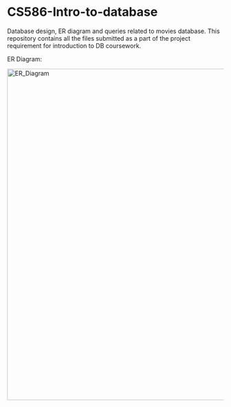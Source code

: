 # CS586-Intro-to-database
Database design, ER diagram and queries related to movies database.
This repository contains all the files submitted as a part of the project requirement for introduction to DB coursework.

ER Diagram:

<img width="770" alt="ER_Diagram" src="https://user-images.githubusercontent.com/35586045/54548333-e770d700-4964-11e9-9b2a-9157ec7d8d74.png">
